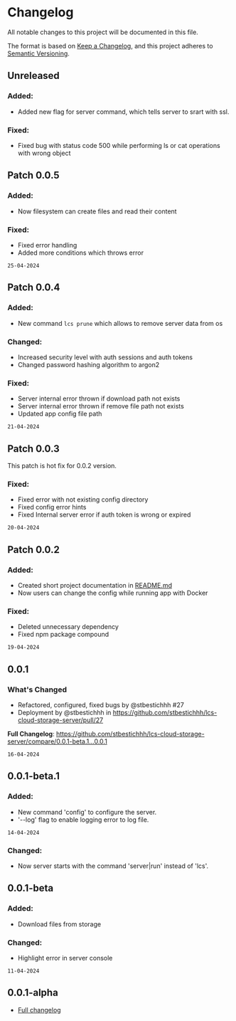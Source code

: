 # Changelog

All notable changes to this project will be documented in this file.

The format is based on [Keep a Changelog](https://keepachangelog.com/en/1.1.0/),
and this project adheres to [Semantic Versioning](https://semver.org/spec/v2.0.0.html).

## Unreleased

### Added:

* Added new flag for server command, which tells server to srart with ssl. 

### Fixed:

* Fixed bug with status code 500 while performing ls or cat operations with wrong object 

## Patch 0.0.5

### Added:

* Now filesystem can create files and read their content

### Fixed:

* Fixed error handling
* Added more conditions which throws error

`25-04-2024`

## Patch 0.0.4

### Added:

* New command `lcs prune` which allows to remove server data from os

### Changed:

* Increased security level with auth sessions and auth tokens
* Changed password hashing algorithm to argon2

### Fixed:

* Server internal error thrown if download path not exists
* Server internal error thrown if remove file path not exists
* Updated app config file path

`21-04-2024`

## Patch 0.0.3

This patch is hot fix for 0.0.2 version. 

### Fixed: 

* Fixed error with not existing config directory
* Fixed config error hints
* Fixed Internal server error if auth token is wrong or expired

`20-04-2024`

## Patch 0.0.2

### Added:

* Created short project documentation in [README.md](README.md)
* Now users can change the config while running app with Docker

### Fixed:

* Deleted unnecessary dependency
* Fixed npm package compound

`19-04-2024`

## 0.0.1

### What's Changed

* Refactored, configured, fixed bugs by @stbestichhh #27
* Deployment by @stbestichhh in https://github.com/stbestichhh/lcs-cloud-storage-server/pull/27

**Full Changelog**: https://github.com/stbestichhh/lcs-cloud-storage-server/compare/0.0.1-beta.1...0.0.1

`16-04-2024`

## 0.0.1-beta.1

### Added:

- New command 'config' to configure the server.
- '--log' flag to enable logging error to log file.

`14-04-2024`

### Changed:

- Now server starts with the command 'server|run' instead of 'lcs'.

## 0.0.1-beta

### Added:

- Download files from storage

### Changed:

- Highlight error in server console

`11-04-2024`

## 0.0.1-alpha

- [Full changelog](81a198fa18e28494bdc5bfe86c6958e6cfe77c1c)
